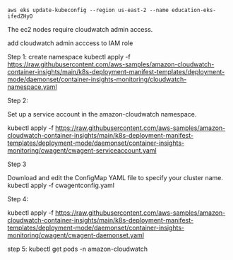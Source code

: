 ```
aws eks update-kubeconfig --region us-east-2 --name education-eks-ifedZHyO
```

The ec2 nodes require cloudwatch admin access.

add cloudwatch admin acccess to IAM role

Step 1: 
create namespace
kubectl apply -f https://raw.githubusercontent.com/aws-samples/amazon-cloudwatch-container-insights/main/k8s-deployment-manifest-templates/deployment-mode/daemonset/container-insights-monitoring/cloudwatch-namespace.yaml

Step 2:

Set up a service account in the amazon-cloudwatch namespace.

kubectl apply -f https://raw.githubusercontent.com/aws-samples/amazon-cloudwatch-container-insights/main/k8s-deployment-manifest-templates/deployment-mode/daemonset/container-insights-monitoring/cwagent/cwagent-serviceaccount.yaml



Step 3

Download and edit the ConfigMap YAML file to specify your cluster name.
 kubectl apply -f cwagentconfig.yaml

Step 4: 

kubectl apply -f https://raw.githubusercontent.com/aws-samples/amazon-cloudwatch-container-insights/main/k8s-deployment-manifest-templates/deployment-mode/daemonset/container-insights-monitoring/cwagent/cwagent-daemonset.yaml


step 5: kubectl get pods -n amazon-cloudwatch
